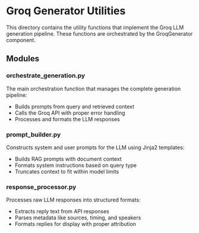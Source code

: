 # Groq Generator Utilities

This directory contains the utility functions that implement the Groq LLM generation pipeline. These functions are orchestrated by the GroqGenerator component.

## Modules

### orchestrate_generation.py
The main orchestration function that manages the complete generation pipeline:
- Builds prompts from query and retrieved context
- Calls the Groq API with proper error handling
- Processes and formats the LLM responses

### prompt_builder.py
Constructs system and user prompts for the LLM using Jinja2 templates:
- Builds RAG prompts with document context
- Formats system instructions based on query type
- Truncates context to fit within model limits

### response_processor.py
Processes raw LLM responses into structured formats:
- Extracts reply text from API responses
- Parses metadata like sources, timing, and speakers
- Formats replies for display with proper attribution